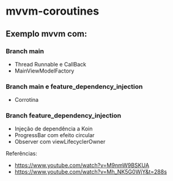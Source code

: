 # mvvm-coroutines

## Exemplo mvvm com:
### Branch main
* Thread Runnable e CallBack
* MainViewModelFactory
### Branch main e feature_dependency_injection
* Corrotina
### Branch feature_dependency_injection
* Injeção de dependência a Koin
* ProgressBar com efeito circular
* Observer com viewLifecyclerOwner

Referências:
* https://www.youtube.com/watch?v=M9nmW9BSKUA
* https://www.youtube.com/watch?v=Mh_NK5G0WjY&t=288s
